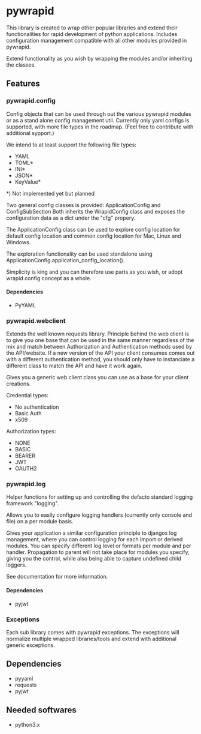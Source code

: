 # pywrapid

This library is created to wrap other popular libraries and extend their functionalities
for rapid development of python applications.
Includes configuration management compatible with all other modules provided in pywrapid.

Extend functionality as you wish by wrapping the modules and/or inheriting the classes.

## Features

### pywrapid.config
Config objects that can be used through out the various pywrapid modules or as a stand alone config management util.
Currently only yaml configs is supported, with more file types in the roadmap. (Feel free to contribute with additional sypport.)

We intend to at least support the following file types:
- YAML
- TOML*
- INI*
- JSON*
- KeyValue*

*) Not implemented yet but planned

Two general config classes is provided: ApplicationConfig and ConfigSubSection
Both inherits the WrapidConfig class and exposes the configuration data as a dict under the "cfg" propery.

The ApplicationConfig class can be used to explore config location for default config location and common config location for Mac, Linux and Windows.

The exploration functionality can be used standalone using ApplicationConfig.application_config_location().

Simplicity is king and you can therefore use parts as you wish, or adopt wrapid config concept as a whole.

#### Dependencies
- PyYAML

### pywrapid.webclient
Extends the well known requests library.
Principle behind the web client is to give you one base that can be used in the same manner regardless of the mix and match between Authorization and Authentication methods used by the API/website.
If a new version of the API your client consumes comes out with a different authentication method, you should only have to instanciate a different class to match the API and have it work again.

Gives you a generic web client class you can use as a base for your client creations.

Credential types:
- No authentication
- Basic Auth
- x509

Authorization types:
- NONE
- BASIC
- BEARER
- JWT
- OAUTH2

### pywrapid.log
Helper functions for setting up and controlling the defacto standard logging framework "logging".

Allows you to easily configure logging handlers (currently only console and file) on a per module basis.

Gives your application a similar configuration principle to djangos log management, where you can control logging for each import or derived modules.
You can specify different log level or formats per module and per handler.
Propagation to parent will not take place for modules you specify, giving you the control, while also being able to capture undefined child loggers.


See documentation for more information.

#### Dependencies
- pyjwt

### Exceptions
Each sub library comes with pywrapid exceptions.
The exceptions will normalize multiple wrapped libraries/tools and extend with additional generic exceptions.


## Dependencies

- pyyaml
- requests
- pyjwt

## Needed softwares

- python3.x